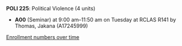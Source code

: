 **POLI 225**: Political Violence (4 units)

- **A00** (Seminar) at 9:00 am–11:50 am on Tuesday at RCLAS R141 by Thomas, Jakana (A17245999)

[Enrollment numbers over time](./POLI225.tsv)
